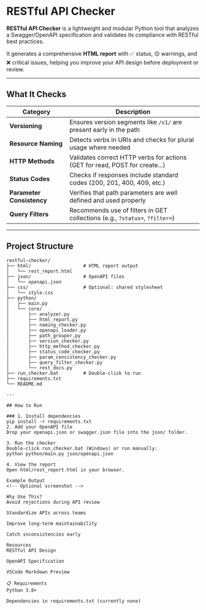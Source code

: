 # RESTful API Checker

**RESTful API Checker** is a lightweight and modular Python tool that analyzes a Swagger/OpenAPI specification and validates its compliance with RESTful best practices.

It generates a comprehensive **HTML report** with ✅ status, 🟡 warnings, and ❌ critical issues, helping you improve your API design before deployment or review.

---

## What It Checks

| Category                 | Description                                                                 |
|--------------------------|-----------------------------------------------------------------------------|
| **Versioning**           | Ensures version segments like `/v1/` are present early in the path          |
| **Resource Naming**      | Detects verbs in URIs and checks for plural usage where needed              |
| **HTTP Methods**         | Validates correct HTTP verbs for actions (GET for read, POST for create...) |
| **Status Codes**         | Checks if responses include standard codes (200, 201, 400, 409, etc.)       |
| **Parameter Consistency**| Verifies that path parameters are well defined and used properly            |
| **Query Filters**        | Recommends use of filters in GET collections (e.g., `?status=`, `?filter=`) |

---

## Project Structure

```text
restful-checker/
├── html/                   # HTML report output
│   └── rest_report.html
├── json/                   # OpenAPI files
│   └── openapi.json
├── css/                    # Optional: shared stylesheet
│   └── style.css
├── python/
│   ├── main.py
│   └── core/
│       ├── analyzer.py
│       ├── html_report.py
│       ├── naming_checker.py
│       ├── openapi_loader.py
│       ├── path_grouper.py
│       ├── version_checker.py
│       ├── http_method_checker.py
│       ├── status_code_checker.py
│       ├── param_consistency_checker.py
│       ├── query_filter_checker.py
│       └── rest_docs.py
├── run_checker.bat         # Double-click to run
├── requirements.txt
└── README.md

---

## How to Run

### 1. Install dependencies
pip install -r requirements.txt
2. Add your OpenAPI file
Drop your openapi.json or swagger.json file into the json/ folder.

3. Run the checker
Double-click run_checker.bat (Windows) or run manually:
python python/main.py json/openapi.json

4. View the report
Open html/rest_report.html in your browser.

Example Output
<!-- Optional screenshot -->

Why Use This?
Avoid rejections during API review

Standardize APIs across teams

Improve long-term maintainability

Catch inconsistencies early

Resources
RESTful API Design

OpenAPI Specification

VSCode Markdown Preview

📋 Requirements
Python 3.8+

Dependencies in requirements.txt (currently none)
